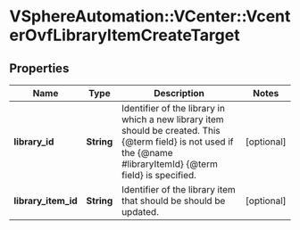 # VSphereAutomation::VCenter::VcenterOvfLibraryItemCreateTarget

## Properties
Name | Type | Description | Notes
------------ | ------------- | ------------- | -------------
**library_id** | **String** | Identifier of the library in which a new library item should be created. This {@term field} is not used if the {@name #libraryItemId} {@term field} is specified. | [optional] 
**library_item_id** | **String** | Identifier of the library item that should be should be updated. | [optional] 


